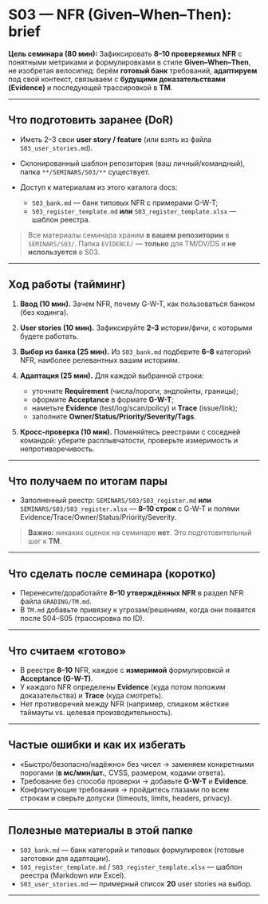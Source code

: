 # S03 — NFR (Given–When–Then): brief

**Цель семинара (80 мин):**
Зафиксировать **8–10 проверяемых NFR** с понятными метриками и формулировками в стиле **Given–When–Then**, не изобретая велосипед: берём **готовый банк** требований, **адаптируем** под свой контекст, связываем с **будущими доказательствами (Evidence)** и последующей трассировкой в **TM**.

---

## Что подготовить заранее (DoR)

* Иметь 2–3 свои **user story / feature** (или взять из файла `S03_user_stories.md`).
* Склонированный шаблон репозитория (ваш личный/командный), папка `**/SEMINARS/S03/**` существует.
* Доступ к материалам из этого каталога docs:

  * `S03_bank.md` — банк типовых NFR с примерами G-W-T;
  * `S03_register_template.md` **или** `S03_register_template.xlsx` — шаблон реестра.

> Все материалы семинара храним **в вашем репозитории** в `SEMINARS/S03/`. Папка `EVIDENCE/` — **только** для TM/DV/DS и **не используется** в S03.

---

## Ход работы (тайминг)

1. **Ввод (10 мин).** Зачем NFR, почему G-W-T, как пользоваться банком (без кодинга).
2. **User stories (10 мин).** Зафиксируйте **2–3** истории/фичи, с которыми будете работать.
3. **Выбор из банка (25 мин).** Из `S03_bank.md` подберите **6–8** категорий NFR, наиболее релевантных вашим историям.
4. **Адаптация (25 мин).** Для каждой выбранной строки:

   * уточните **Requirement** (числа/пороги, эндпойнты, границы);
   * оформите **Acceptance** в формате **G-W-T**;
   * наметьте **Evidence** (test/log/scan/policy) и **Trace** (issue/link);
   * заполните **Owner/Status/Priority/Severity/Tags**.
5. **Кросс-проверка (10 мин).** Поменяйтесь реестрами с соседней командой: уберите расплывчатости, проверьте измеримость и непротиворечивость.

---

## Что получаем по итогам пары

* Заполненный реестр: `SEMINARS/S03/S03_register.md` **или** `SEMINARS/S03/S03_register.xlsx` — **8–10 строк** c G-W-T и полями Evidence/Trace/Owner/Status/Priority/Severity.

> **Важно:** никаких оценок на семинаре **нет**. Это подготовительный шаг к **TM**.

---

## Что сделать после семинара (коротко)

* Перенесите/доработайте **8–10 утверждённых NFR** в раздел NFR файла `GRADING/TM.md`.
* В `TM.md` добавьте привязку к угрозам/решениям, когда они появятся после S04–S05 (трассировка по ID).

---

## Что считаем «готово»

* В реестре **8–10** NFR, каждое с **измеримой** формулировкой и **Acceptance (G-W-T)**.
* У каждого NFR определены **Evidence** (куда потом положим доказательства) и **Trace** (куда смотреть).
* Нет противоречий между NFR (например, слишком жёсткие таймауты vs. целевая производительность).

---

## Частые ошибки и как их избегать

* «Быстро/безопасно/надёжно» без чисел → заменяем конкретными порогами (**в мс/мин/шт.**, CVSS, размером, кодами ответа).
* Требование без способа проверки → добавьте **G-W-T** и **Evidence**.
* Конфликтующие требования → пройдитесь глазами по всем строкам и сверьте допуски (timeouts, limits, headers, privacy).

---

## Полезные материалы в этой папке

* `S03_bank.md` — банк категорий и типовых формулировок (готовые заготовки для адаптации).
* `S03_register_template.md` / `S03_register_template.xlsx` — шаблон реестра (Markdown или Excel).
* `S03_user_stories.md` — примерный список **20** user stories на выбор.

---
